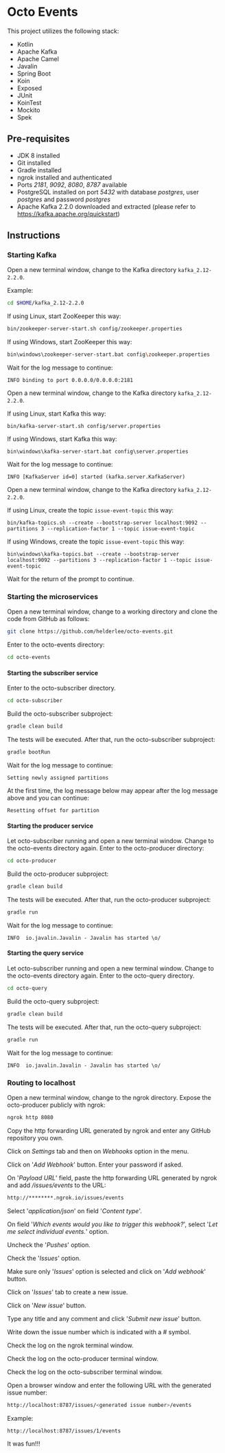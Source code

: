 # Octo Events

This project utilizes the following stack:

- Kotlin
- Apache Kafka
- Apache Camel
- Javalin
- Spring Boot
- Koin
- Exposed
- JUnit
- KoinTest
- Mockito
- Spek



## Pre-requisites

- JDK 8 installed
- Git installed
- Gradle installed
- ngrok installed and authenticated
- Ports *2181*, *9092*, *8080*, *8787* available
- PostgreSQL installed on port *5432* with database *postgres*, user *postgres* and password *postgres*
- Apache Kafka 2.2.0 downloaded and extracted (please refer to https://kafka.apache.org/quickstart)



## Instructions



### Starting Kafka

Open a new terminal window, change to the Kafka directory `kafka_2.12-2.2.0`.

Example:

```bash
cd $HOME/kafka_2.12-2.2.0
```

If using Linux, start ZooKeeper this way:

```bash
bin/zookeeper-server-start.sh config/zookeeper.properties
```

If using Windows, start ZooKeeper this way:

```bash
bin\windows\zookeeper-server-start.bat config\zookeeper.properties
```

Wait for the log message to continue:

```
INFO binding to port 0.0.0.0/0.0.0.0:2181
```

Open a new terminal window, change to the Kafka directory `kafka_2.12-2.2.0`.

If using Linux, start Kafka this way:

```
bin/kafka-server-start.sh config/server.properties
```

If using Windows, start Kafka this way:

```
bin\windows\kafka-server-start.bat config\server.properties
```

Wait for the log message to continue:

```
INFO [KafkaServer id=0] started (kafka.server.KafkaServer)
```

Open a new terminal window, change to the Kafka directory `kafka_2.12-2.2.0`.

If using Linux, create the topic `issue-event-topic` this way:

```
bin/kafka-topics.sh --create --bootstrap-server localhost:9092 --partitions 3 --replication-factor 1 --topic issue-event-topic
```

If using Windows, create the topic `issue-event-topic` this way:

```
bin\windows\kafka-topics.bat --create --bootstrap-server localhost:9092 --partitions 3 --replication-factor 1 --topic issue-event-topic
```

Wait for the return of the prompt to continue.

### Starting the microservices

Open a new terminal window, change to a working directory and clone the code from GitHub as follows:

```bash
git clone https://github.com/helderlee/octo-events.git
```

Enter to the octo-events directory:

```bash
cd octo-events
```

#### Starting the subscriber service

Enter to the octo-subscriber directory.

```bash
cd octo-subscriber
```

Build the octo-subscriber subproject:

```bash
gradle clean build
```

The tests will be executed. After that, run the octo-subscriber subproject:

```bash
gradle bootRun
```

Wait for the log message to continue:

```
Setting newly assigned partitions
```

At the first time, the log message below may appear after the log message above and you can continue:

```
Resetting offset for partition
```



#### Starting the producer service

Let octo-subscriber running and open a new terminal window. Change to the octo-events directory again. Enter to the octo-producer directory:

```bash
cd octo-producer
```

Build the octo-producer subproject:

```bash
gradle clean build
```

The tests will be executed. After that, run the octo-producer subproject:

```bash
gradle run
```

Wait for the log message to continue:

```
INFO  io.javalin.Javalin - Javalin has started \o/
```



#### Starting the query service

Let octo-subscriber running and open a new terminal window. Change to the octo-events directory again. Enter to the octo-query directory.

```bash
cd octo-query
```

Build the octo-query subproject:

```bash
gradle clean build
```

The tests will be executed. After that, run the octo-query subproject:

```bash
gradle run
```

Wait for the log message to continue:

```
INFO  io.javalin.Javalin - Javalin has started \o/
```



### Routing to localhost

Open a new terminal window, change to the ngrok directory. Expose the octo-producer publicly with ngrok:

```bash
ngrok http 8080
```

Copy the http forwarding URL generated by ngrok and enter any GitHub repository you own.

Click on *Settings* tab and then on *Webhooks* option in the menu.

Click on '*Add Webhook*' button. Enter your password if asked.

On '*Payload URL*' field, paste the http forwarding URL generated by ngrok and add */issues/events* to the URL:

```bash
http://********.ngrok.io/issues/events
```

Select '*application/json*' on field '*Content type*'.

On field '*Which events would you like to trigger this webhook?*', select '*Let me select individual events.*' option.

Uncheck the '*Pushes*' option.

Check the '*Issues*' option.

Make sure only '*Issues*' option is selected and click on '*Add webhook*' button.

Click on '*Issues*' tab to create a new issue.

Click on '*New issue*' button.

Type any title and any comment and click '*Submit new issue*' button.

Write down the issue number which is indicated with a # symbol.

Check the log on the ngrok terminal window.

Check the log on the octo-producer terminal window.

Check the log on the octo-subscriber terminal window.

Open a browser window and enter the following URL with the generated issue number:

```bash
http://localhost:8787/issues/<generated issue number>/events
```

Example:

```bash
http://localhost:8787/issues/1/events
```



It was fun!!!













